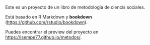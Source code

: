 Este es un proyecto de un libro de metodología de ciencis sociales.

Está basado en R Markdown y **bookdown** (https://github.com/rstudio/bookdown). 

Puedes encontrar el preview del proyecto en https://lsempe77.github.io/metodos/.
